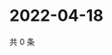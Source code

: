 # 2022-04-18

共 0 条

<!-- BEGIN WEIBO -->
<!-- 最后更新时间 Mon Apr 18 2022 23:00:52 GMT+0800 (China Standard Time) -->

<!-- END WEIBO -->
